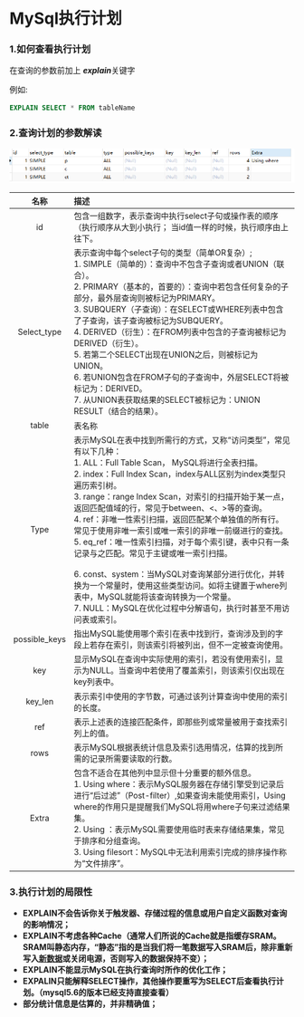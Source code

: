 # MySql执行计划

### 1.如何查看执行计划

在查询的参数前加上 ***explain***关键字

例如:

```sql
EXPLAIN SELECT * FROM tableName 
```

### 2.查询计划的参数解读 

![](img\1.png)

|     名称      | 描述                                                         |
| :-----------: | :----------------------------------------------------------- |
|      id       | 包含一组数字，表示查询中执行select子句或操作表的顺序（执行顺序从大到小执行；   当id值一样的时候，执行顺序由上往下。 |
|  Select_type  | 表示查询中每个select子句的类型（简单OR复杂）;<br />1. SIMPLE（简单的）：查询中不包含子查询或者UNION（联合）。<br />2. PRIMARY（基本的，首要的）：查询中若包含任何复杂的子部分，最外层查询则被标记为PRIMARY。<br />3. SUBQUERY（子查询）：在SELECT或WHERE列表中包含了子查询，该子查询被标记为SUBQUERY。 　<br />4. DERIVED（衍生）：在FROM列表中包含的子查询被标记为DERIVED（衍生）。 <br />5. 若第二个SELECT出现在UNION之后，则被标记为UNION。 <br />6. 若UNION包含在FROM子句的子查询中，外层SELECT将被标记为：DERIVED。<br /> 7. 从UNION表获取结果的SELECT被标记为：UNION RESULT（结合的结果）。 |
|     table     | 表名称                                                       |
|     Type      | 表示MySQL在表中找到所需行的方式，又称“访问类型”，常见有以下几种：<br />1. ALL：Full Table Scan， MySQL将进行全表扫描。<br />2. index：Full Index Scan，index与ALL区别为index类型只遍历索引树。<br />3. range：range Index Scan，对索引的扫描开始于某一点，返回匹配值域的行，常见于between、<、>等的查询。<br />4. ref：非唯一性索引扫描，返回匹配某个单独值的所有行。常见于使用非唯一索引或唯一索引的非唯一前缀进行的查找。<br />5. eq_ref：唯一性索引扫描，对于每个索引键，表中只有一条记录与之匹配。常见于主键或唯一索引扫描。<br /><br />6. const、system：当MySQL对查询某部分进行优化，并转换为一个常量时，使用这些类型访问。如将主键置于where列表中，MySQL就能将该查询转换为一个常量。<br />7. NULL：MySQL在优化过程中分解语句，执行时甚至不用访问表或索引。 |
| possible_keys | 指出MySQL能使用哪个索引在表中找到行，查询涉及到的字段上若存在索引，则该索引将被列出，但不一定被查询使用。 |
|      key      | 显示MySQL在查询中实际使用的索引，若没有使用索引，显示为NULL。当查询中若使用了覆盖索引，则该索引仅出现在key列表中。 |
|    key_len    | 表示索引中使用的字节数，可通过该列计算查询中使用的索引的长度。 |
|      ref      | 表示上述表的连接匹配条件，即那些列或常量被用于查找索引列上的值。 |
|     rows      | 表示MySQL根据表统计信息及索引选用情况，估算的找到所需的记录所需要读取的行数。 |
|     Extra     | 包含不适合在其他列中显示但十分重要的额外信息。<br />1. Using where：表示MySQL服务器在存储引擎受到记录后进行“后过滤”（Post-filter）,如果查询未能使用索引，Using where的作用只是提醒我们MySQL将用where子句来过滤结果集。<br />2. Using  ：表示MySQL需要使用临时表来存储结果集，常见于排序和分组查询。<br />3. Using filesort：MySQL中无法利用索引完成的排序操作称为“文件排序”。 |

###  3.执行计划的局限性

- **EXPLAIN不会告诉你关于触发器、存储过程的信息或用户自定义函数对查询的影响情况；**
- **EXPLAIN不考虑各种Cache（通常人们所说的Cache就是指缓存SRAM。 SRAM叫静态内存，“静态”指的是当我们将一笔数据写入SRAM后，除非重新写入[新数据](https://www.baidu.com/s?wd=新数据&tn=44039180_cpr&fenlei=mv6quAkxTZn0IZRqIHckPjm4nH00T1YLPHP-mhPbmW6vmHFbmvfk0ZwV5Hcvrjm3rH6sPfKWUMw85HfYnjn4nH6sgvPsT6KdThsqpZwYTjCEQLGCpyw9Uz4Bmy-bIi4WUvYETgN-TLwGUv3EnWT3PWR3PHR)或关闭电源，否则写入的数据保持不变）；**
- **EXPLAIN不能显示MySQL在执行查询时所作的优化工作；**
- **EXPALIN只能解释SELECT操作，其他操作要重写为SELECT后查看执行计划。（mysql5.6的版本已经支持直接查看）**
- **部分统计信息是估算的，并非精确值；**


